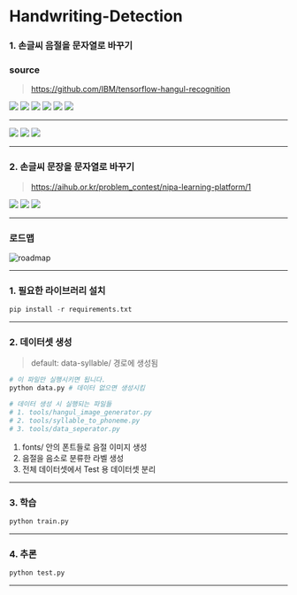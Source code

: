# Handwriting-Detection
 
### 1. 손글씨 음절을 문자열로 바꾸기
### source 
> https://github.com/IBM/tensorflow-hangul-recognition

![](./insight/predict/1.png)
![](./insight/predict/2.png)
![](./insight/predict/3.png)
![](./insight/predict/4.png)
![](./insight/predict/5.png)
![](./insight/predict/6.png)

---

![](./insight/Feature_Map_가_1.png)
![](./insight/Feature_Map_가_2.png)
![](./insight/Feature_Map_가_3.png)

---

### 2. 손글씨 문장을 문자열로 바꾸기
> https://aihub.or.kr/problem_contest/nipa-learning-platform/1

![](./insight/Cutting_Sentence._Infopng.png)
![](./insight/Brightness_Gradient_Kernel_Width_1.png)
![](./insight/Brightness_Gradient_Kernel_Width_10.png)

---

### 로드맵
![roadmap](./insight/roadmap/way2.png)

---

### 1. 필요한 라이브러리 설치

```python
pip install -r requirements.txt
```

---

### 2. 데이터셋 생성
> default: data-syllable/ 경로에 생성됨

```python
# 이 파일만 실행시키면 됩니다.
python data.py # 데이터 없으면 생성시킴
```

```python
# 데이터 생성 시 실행되는 파일들
# 1. tools/hangul_image_generator.py
# 2. tools/syllable_to_phoneme.py
# 3. tools/data_seperator.py
```

1. fonts/ 안의 폰트들로 음절 이미지 생성
2. 음절을 음소로 분류한 라벨 생성
3. 전체 데이터셋에서 Test 용 데이터셋 분리
---

### 3. 학습
```python
python train.py
```

---

### 4. 추론

```python 
python test.py
```

---